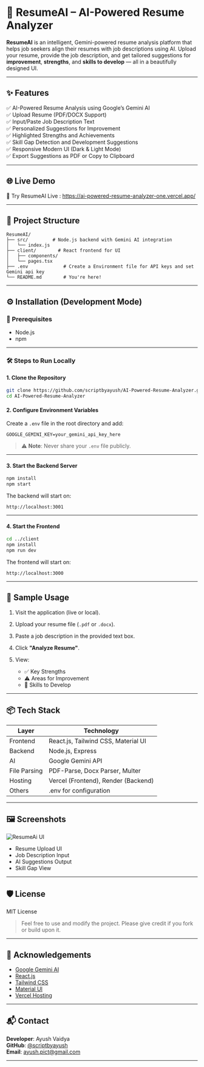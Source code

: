 # 📄 ResumeAI – AI-Powered Resume Analyzer

**ResumeAI** is an intelligent, Gemini-powered resume analysis platform that helps job seekers align their resumes with job descriptions using AI. Upload your resume, provide the job description, and get tailored suggestions for **improvement**, **strengths**, and **skills to develop** — all in a beautifully designed UI.

---

## ✨ Features

✅ AI-Powered Resume Analysis using Google’s Gemini AI  
✅ Upload Resume (PDF/DOCX Support)  
✅ Input/Paste Job Description Text  
✅ Personalized Suggestions for Improvement  
✅ Highlighted Strengths and Achievements  
✅ Skill Gap Detection and Development Suggestions  
✅ Responsive Modern UI (Dark & Light Mode)  
✅ Export Suggestions as PDF or Copy to Clipboard

---

## 🌐 Live Demo

🔗 Try ResumeAI Live : https://ai-powered-resume-analyzer-one.vercel.app/

---

## 📁 Project Structure

```
ResumeAI/
├── src/         # Node.js backend with Gemini AI integration 
│   └── index.js
├── client/        # React frontend for UI
│   ├── components/
│   └── pages.tsx
├── .env             # Create a Environment file for API keys and set Gemini api key
└── README.md        # You're here!
```

---

## ⚙️ Installation (Development Mode)

### 🔧 Prerequisites

- Node.js 
- npm

---

### 🛠️ Steps to Run Locally

#### 1. Clone the Repository

```bash
git clone https://github.com/scriptbyayush/AI-Powered-Resume-Analyzer.git
cd AI-Powered-Resume-Analyzer
```

#### 2. Configure Environment Variables

Create a `.env` file in the root directory and add:

```env
GOOGLE_GEMINI_KEY=your_gemini_api_key_here
```

> ⚠️ **Note**: Never share your `.env` file publicly.

---

#### 3. Start the Backend Server

```bash
npm install
npm start
```

The backend will start on:

```
http://localhost:3001
```

---

#### 4. Start the Frontend

```bash
cd ../client
npm install
npm run dev
```

The frontend will start on:

```
http://localhost:3000
```

---

## 🧪 Sample Usage

1. Visit the application (live or local).
2. Upload your resume file (`.pdf` or `.docx`).
3. Paste a job description in the provided text box.
4. Click **"Analyze Resume"**.
5. View:

   * ✅ Key Strengths  
   * ⚠️ Areas for Improvement  
   * 🧠 Skills to Develop  

---

## 📦 Tech Stack

| Layer        | Technology                                  |
| ------------ | ------------------------------------------- |
| Frontend     | React.js, Tailwind CSS, Material UI         |
| Backend      | Node.js, Express                            |
| AI           | Google Gemini API                           |
| File Parsing | PDF-Parse, Docx Parser, Multer              |
| Hosting      | Vercel (Frontend), Render (Backend) |
| Others       | .env for configuration                      |

---

## 🖼️ Screenshots

![ResumeAi UI](./codify.png)

* Resume Upload UI  
* Job Description Input  
* AI Suggestions Output  
* Skill Gap View  

---

## 🛡️ License

MIT License

> Feel free to use and modify the project. Please give credit if you fork or build upon it.

---

## 🙌 Acknowledgements

* [Google Gemini AI](https://ai.google.dev)  
* [React.js](https://reactjs.org)  
* [Tailwind CSS](https://tailwindcss.com)  
* [Material UI](https://mui.com)  
* [Vercel Hosting](https://vercel.com)  

---

## 📬 Contact

**Developer**: Ayush Vaidya  
**GitHub**: [@scriptbyayush](https://github.com/scriptbyayush)  
**Email**: [ayush.pict@gmail.com](mailto:ayush.pict@gmail.com)

---
